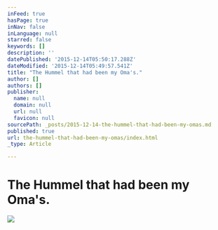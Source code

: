 ```yaml
---
inFeed: true
hasPage: true
inNav: false
inLanguage: null
starred: false
keywords: []
description: ''
datePublished: '2015-12-14T05:50:17.288Z'
dateModified: '2015-12-14T05:49:57.541Z'
title: "The Hummel that had been my Oma's."
author: []
authors: []
publisher:
  name: null
  domain: null
  url: null
  favicon: null
sourcePath: _posts/2015-12-14-the-hummel-that-had-been-my-omas.md
published: true
url: the-hummel-that-had-been-my-omas/index.html
_type: Article

---
```

# The Hummel that had been my Oma's.
![](https://the-grid-user-content.s3-us-west-2.amazonaws.com/fcea9d5a-3ee9-42e6-9415-e556f5b5f961.jpg)